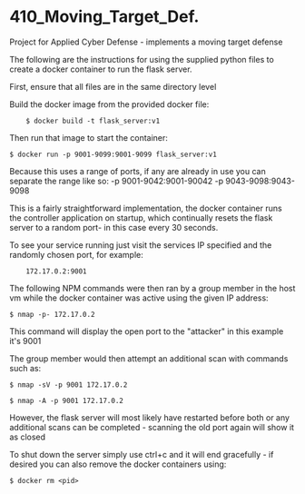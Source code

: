 # 410_Moving_Target_Def.
Project for Applied Cyber Defense - implements a moving target defense

The following are the instructions for using the supplied python files to create a docker container to run the flask server.


First, ensure that all files are in the same directory level

Build the docker image from the provided docker file:

        $ docker build -t flask_server:v1

Then run that image to start the container:

	$ docker run -p 9001-9099:9001-9099 flask_server:v1

Because this uses a range of ports, if any are already in use you can separate the range like so:
	-p 9001-9042:9001-90042 -p 9043-9098:9043-9098

This is a fairly straightforward implementation, the docker container runs the controller application on startup, which continually resets the flask server to a random port- in this case every 30 seconds.

To see your service running just visit the services IP specified and the randomly chosen port, for example:

        172.17.0.2:9001

The following NPM commands were then ran by a group member in the host vm while the docker container was active using the given IP address:


	$ nmap -p- 172.17.0.2

This command will display the open port to the "attacker" in this example it's 9001

The group member would then attempt an additional scan with commands such as:

	$ nmap -sV -p 9001 172.17.0.2

	$ nmap -A -p 9001 172.17.0.2

However, the flask server will most likely have restarted before both or any additional scans can be completed - scanning the old port again will show it as closed

To shut down the server simply use ctrl+c and it will end gracefully - if desired you can also remove the docker containers using:
	
	$ docker rm <pid> 
